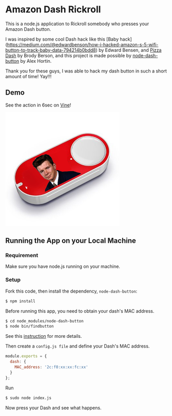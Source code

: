 # Amazon Dash Rickroll
This is a node.js application to Rickroll somebody who presses your Amazon Dash button.

I was inspired by some cool Dash hack like this [Baby hack] (https://medium.com/@edwardbenson/how-i-hacked-amazon-s-5-wifi-button-to-track-baby-data-794214b0bdd8) by Edward Bensen, and [Pizza Dash](https://github.com/bhberson/pizzadash) by Brody Berson, and this project is made possible by [node-dash-button](https://github.com/hortinstein/node-dash-button#find-a-dash) by Alex Hortin.

Thank you for these guys, I was able to hack my dash button in such a short amount of time! Yay!!!




## Demo

See the action in 6sec on [Vine](https://vine.co/v/e2m3emJZVqB)!

![Rick button](rick-button.jpg "Dash to Rickroll")



## Running the App on your Local Machine

### Requirement

Make sure you have node.js running on your machine.

### Setup

Fork this code, then install the dependency, `node-dash-button`:

```bash
$ npm install
```

Before running this app, you need to obtain your dash's MAC address. 

```bash
$ cd node_modules/node-dash-button
$ node bin/findbutton
```

See this [instruction](https://github.com/hortinstein/node-dash-button#find-a-dash) for more details.

Then create a `config.js file` and define your Dash's MAC address.

```javascript
module.exports = {
  dash: {
    MAC_address: '2c:f0:xx:xx:fc:xx'
  }
};
``` 

Run

```bash
$ sudo node index.js
```

Now press your Dash and see what happens.
